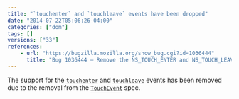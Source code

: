 ```yaml
---
title: "`touchenter` and `touchleave` events have been dropped"
date: "2014-07-22T05:06:26-04:00"
categories: ["dom"]
tags: []
versions: ["33"]
references:
    - url: "https://bugzilla.mozilla.org/show_bug.cgi?id=1036444"
      title: "Bug 1036444 – Remove the NS_TOUCH_ENTER and NS_TOUCH_LEAVE events"
---
```

The support for the [`touchenter`](https://developer.mozilla.org/docs/Web/Events/touchenter) and [`touchleave`](https://developer.mozilla.org/docs/Web/Events/touchleave) events has been removed due to the removal from the [`TouchEvent`](https://developer.mozilla.org/docs/Web/API/TouchEvent) spec.
